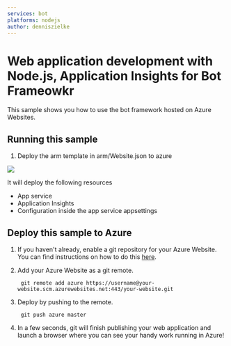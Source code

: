 ```yaml
---
services: bot
platforms: nodejs
author: denniszielke
---
```


# Web application development with Node.js, Application Insights for Bot Frameowkr
This sample shows you how to use the bot framework hosted on Azure Websites. 

## Running this sample
1. Deploy the arm template in arm/Website.json to azure

<a href="https://portal.azure.com/#create/Microsoft.Template/uri/https%3A%2F%2Fraw.githubusercontent.com%2Fdenniszielke%2Fhellobot%2Fmaster%2botsite.json" target="_blank">
    <img src="http://azuredeploy.net/deploybutton.png"/>
</a>  

It will deploy the following resources
- App service
- Application Insights
- Configuration inside the app service appsettings

## Deploy this sample to Azure

1. If you haven't already, enable a git repository for your Azure Website. You can find instructions on how to do this [here](https://azure.microsoft.com/en-us/documentation/articles/web-sites-publish-source-control-git/#step4).

2. Add your Azure Website as a git remote.

		git remote add azure https://username@your-website.scm.azurewebsites.net:443/your-website.git

3. Deploy by pushing to the remote.

		git push azure master

4. In a few seconds, git will finish publishing your web application and launch a browser where you can see your handy work running in Azure!
